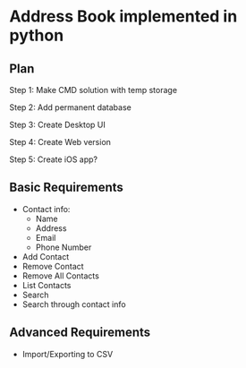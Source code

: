 # Address Book implemented in python
## Plan

Step 1: Make CMD solution with temp storage

Step 2: Add permanent database

Step 3: Create Desktop UI

Step 4: Create Web version

Step 5: Create iOS app?

## Basic Requirements

- Contact info:
    - Name
    - Address
    - Email
    - Phone Number
- Add Contact
- Remove Contact
- Remove All Contacts
- List Contacts
- Search
- Search through contact info

## Advanced Requirements

- Import/Exporting to CSV

